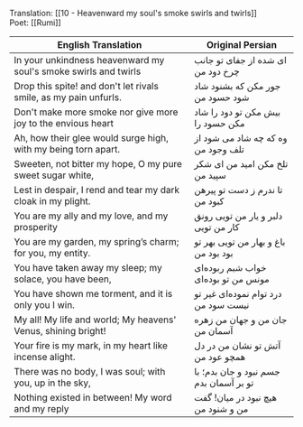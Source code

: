 Translation: [[10 - Heavenward my soul's smoke swirls and twirls]]  
Poet: [[Rumi]]  

| English Translation | Original Persian |
|---------------------|------------------|
| In your unkindness heavenward my soul's smoke swirls and twirls | ای شده از جفای تو جانب چرخ دود من |
| Drop this spite! and don't let rivals smile, as my pain unfurls. | جور مکن که بشنود شاد شود حسود من |
| Don't make more smoke nor give more joy to the envious heart | بیش مکن تو دود را شاد مکن حسود را |
| Ah, how their glee would surge high, with my being torn apart. | وه که چه شاد می شود از تلف وجود من |
| Sweeten, not bitter my hope, O my pure sweet sugar white, | تلخ مکن امید من ای شکر سپید من |
| Lest in despair, I rend and tear my dark cloak in my plight. | تا ندرم ز دست تو پیرهن کبود من |
| You are my ally and my love, and my prosperity | دلبر و یار من تویی رونق کار من تویی |
| You are my garden, my spring’s charm; for you, my entity. | باغ و بهار من تویی بهر تو بود بود من |
| You have taken away my sleep; my solace, you have been, | خواب شبم ربوده‌ای مونس من تو بوده‌ای |
| You have shown me torment, and it is only you I win. | درد توام نموده‌ای غیر تو نیست سود من |
| My all! My life and world; My heavens' Venus, shining bright! | جان من و جهان من زهره آسمان من |
| Your fire is my mark, in my heart like incense alight. | آتش تو نشان من در دل همچو عود من |
| There was no body, I was soul; with you, up in the sky, | جسم نبود و جان بدم؛ با تو بر آسمان بدم |
| Nothing existed in between! My word and my reply | هیچ نبود در میان! گفت من و شنود من |

